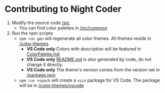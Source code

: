 # Contributing to Night Coder

1. Modify the source code [/src](/src)
   - You can find color palettes in [/src/common](/src/common)
2. Run the npm scripts
   - `npm run gen` will regenerate all color themes. All themes reside in [/color-themes](/color-themes).
     - **VS Code only** Colors with description will be featured in [ColorPalette.md](/color-themes/vscode/ColorPalette.md)
     - **VS Code only** [README.md](/color-themes/vscode/README.md) is also generated by code, do not change it directly.
     - **VS Code only** The theme's version comes from the version set in [/package.json](/package.json)
   - `npm run vspack` will create a `vsix` package for VS Code. The package will be in [/color-themes/vscode](/color-themes/vscode)
